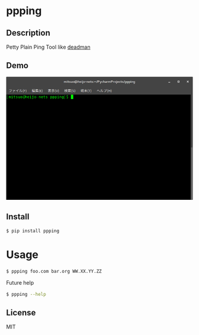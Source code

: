 # ppping

## Description
Petty Plain Ping Tool like [deadman](https://github.com/upa/deadman)

## Demo
![result](https://github.com/johejo/ppping/blob/master/demo.gif)

## Install

```bash
$ pip install ppping
```

# Usage

```bash
$ ppping foo.com bar.org WW.XX.YY.ZZ
```
Future help

```bash
$ ppping --help
```

## License
MIT
